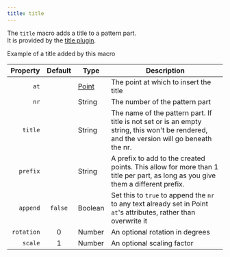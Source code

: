 ```yaml
---
title: title
---
```


The `title` macro adds a title to a pattern part.  
It is provided by the [title plugin](/reference/plugins/title).

<Example part="plugin_title">Example of a title added by this macro</Example>

| Property   | Default | Type                | Description | 
| ----------:| :-----: | ------------------- | ----------- |
| `at`       |         | [Point](/reference/api/point) | The point at which to insert the title |
| `nr`       |         | String              | The number of the pattern part |
| `title`    |         | String              | The name of the pattern part. If title is not set or is an empty string, this won't be rendered, and the version will go beneath the nr.|
| `prefix`   |         | String              | A prefix to add to the created points. This allow for more than 1 title per part, as long as you give them a different prefix.|
| `append`   | `false` | Boolean             | Set this to `true` to append the `nr` to any text already set in Point `at`'s attributes, rather than overwrite it |
| `rotation` | 0       | Number | An optional rotation in degrees |
| `scale`    | 1       | Number | An optional scaling factor |

